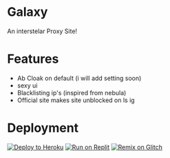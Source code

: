 # Galaxy
An interstelar Proxy Site!


# Features
- Ab Cloak on default (i will add setting soon)
- sexy ui
- Blacklisting ip's (inspired from nebula)
- Official site makes site unblocked on ls ig




# Deployment
[![Deploy to Heroku](https://raw.githubusercontent.com/BinBashBanana/deploy-buttons/master/buttons/remade/heroku.svg)](https://heroku.com/deploy/?template=https://github.com/Calco-Proxy/Galaxy)
[![Run on Replit](https://raw.githubusercontent.com/BinBashBanana/deploy-buttons/master/buttons/remade/replit.svg)](https://replit.com/github/Calco-Proxy/Galaxy)
[![Remix on Glitch](https://raw.githubusercontent.com/BinBashBanana/deploy-buttons/master/buttons/remade/glitch.svg)](https://glitch.com/edit/#!/import/github/Calco-Proxy/Galaxy)
